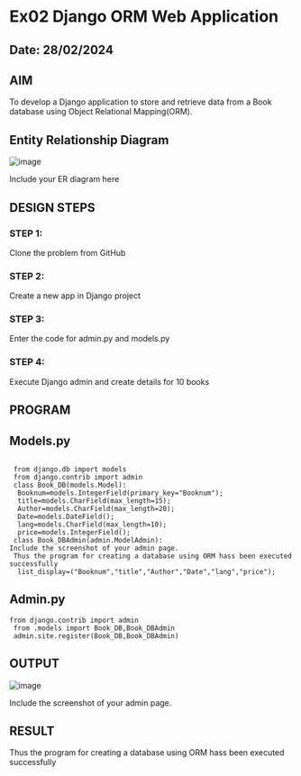 # Ex02 Django ORM Web Application
## Date: 28/02/2024

## AIM
To develop a Django application to store and retrieve data from a Book database using Object Relational Mapping(ORM).

## Entity Relationship Diagram
![image](https://github.com/Srimathi0123/ORM/assets/118673240/ef1b6633-fa20-4662-a486-b1ebd620e9ed)


Include your ER diagram here

## DESIGN STEPS

### STEP 1:
Clone the problem from GitHub

### STEP 2:
Create a new app in Django project

### STEP 3:
Enter the code for admin.py and models.py

### STEP 4:
Execute Django admin and create details for 10 books

## PROGRAM
## Models.py
```

 from django.db import models
 from django.contrib import admin
 class Book_DB(models.Model):
  Booknum=models.IntegerField(primary_key="Booknum");
  title=models.CharField(max_length=15);
  Author=models.CharField(max_length=20);
  Date=models.DateField();
  lang=models.CharField(max_length=10);
  price=models.IntegerField();
 class Book_DBAdmin(admin.ModelAdmin):
Include the screenshot of your admin page.
 Thus the program for creating a database using ORM hass been executed successfully
  list_display=("Booknum","title","Author","Date","lang","price");
```

## Admin.py
```
from django.contrib import admin
 from .models import Book_DB,Book_DBAdmin
 admin.site.register(Book_DB,Book_DBAdmin)
```
## OUTPUT
![image](https://github.com/Srimathi0123/ORM/assets/118673240/883aa4d0-0dd0-4d5e-9934-f248f4d660f8)


Include the screenshot of your admin page.


## RESULT
Thus the program for creating a database using ORM hass been executed successfully
